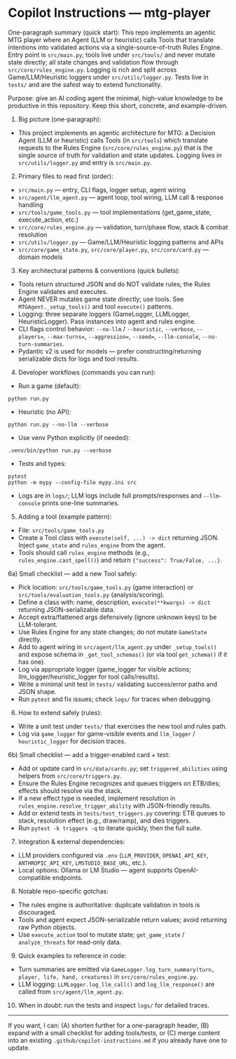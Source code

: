 # Copilot Instructions — mtg-player

One-paragraph summary (quick start): This repo implements an agentic MTG player where an Agent (LLM or heuristic) calls Tools that translate intentions into validated actions via a single-source-of-truth Rules Engine. Entry point is `src/main.py`; tools live under `src/tools/` and never mutate state directly; all state changes and validation flow through `src/core/rules_engine.py`. Logging is rich and split across Game/LLM/Heuristic loggers under `src/utils/logger.py`. Tests live in `tests/` and are the safest way to extend functionality.

Purpose: give an AI coding agent the minimal, high-value knowledge to be productive in this repository.
Keep this short, concrete, and example-driven.

1) Big picture (one-paragraph):
- This project implements an agentic architecture for MTG: a Decision Agent (LLM or heuristic) calls Tools (in `src/tools`) which translate requests to the Rules Engine (`src/core/rules_engine.py`) that is the single source of truth for validation and state updates. Logging lives in `src/utils/logger.py` and entry is `src/main.py`.

2) Primary files to read first (order):
- `src/main.py` — entry, CLI flags, logger setup, agent wiring
- `src/agent/llm_agent.py` — agent loop, tool wiring, LLM call & response handling
- `src/tools/game_tools.py` — tool implementations (get_game_state, execute_action, etc.)
- `src/core/rules_engine.py` — validation, turn/phase flow, stack & combat resolution
- `src/utils/logger.py` — Game/LLM/Heuristic logging patterns and APIs
- `src/core/game_state.py`, `src/core/player.py`, `src/core/card.py` — domain models

3) Key architectural patterns & conventions (quick bullets):
- Tools return structured JSON and do NOT validate rules; the Rules Engine validates and executes.
- Agent NEVER mutates game state directly; use tools. See `MTGAgent._setup_tools()` and tool `execute()` patterns.
- Logging: three separate loggers (GameLogger, LLMLogger, HeuristicLogger). Pass instances into agent and rules engine.
- CLI flags control behavior: `--no-llm` / `--heuristic`, `--verbose`, `--players=`, `--max-turns=`, `--aggression=`, `--seed=`, `--llm-console`, `--no-turn-summaries`.
- Pydantic v2 is used for models — prefer constructing/returning serializable dicts for logs and tool results.

4) Developer workflows (commands you can run):
- Run a game (default):
```
python run.py
```
- Heuristic (no API):
```
python run.py --no-llm --verbose
```
- Use venv Python explicitly (if needed):
```
.venv/bin/python run.py --verbose
```
- Tests and types:
```
pytest
python -m mypy --config-file mypy.ini src
```
- Logs are in `logs/`; LLM logs include full prompts/responses and `--llm-console` prints one-line summaries.

5) Adding a tool (example pattern):
- File: `src/tools/game_tools.py`
- Create a Tool class with `execute(self, ...) -> dict` returning JSON. Inject `game_state` and `rules_engine` from the agent.
- Tools should call `rules_engine` methods (e.g., `rules_engine.cast_spell()`) and return `{"success": True/False, ...}`.

6a) Small checklist — add a new Tool safely:
- Pick location: `src/tools/game_tools.py` (game interaction) or `src/tools/evaluation_tools.py` (analysis/scoring).
- Define a class with: name, description, `execute(**kwargs) -> dict` returning JSON-serializable data.
- Accept extra/flattened args defensively (ignore unknown keys) to be LLM-tolerant.
- Use Rules Engine for any state changes; do not mutate `GameState` directly.
- Add to agent wiring in `src/agent/llm_agent.py` under `_setup_tools()` and expose schema in `_get_tool_schemas()` (or via tool `get_schema()` if it has one).
- Log via appropriate logger (game_logger for visible actions; llm_logger/heuristic_logger for tool calls/results).
- Write a minimal unit test in `tests/` validating success/error paths and JSON shape.
- Run `pytest` and fix issues; check `logs/` for traces when debugging.

6) How to extend safely (rules):
- Write a unit test under `tests/` that exercises the new tool and rules path.
- Log via `game_logger` for game-visible events and `llm_logger` / `heuristic_logger` for decision traces.

6b) Small checklist — add a trigger-enabled card + test:
- Add or update card in `src/data/cards.py`; set `triggered_abilities` using helpers from `src/core/triggers.py`.
- Ensure the Rules Engine recognizes and queues triggers on ETB/dies; effects should resolve via the stack.
- If a new effect type is needed, implement resolution in `rules_engine.resolve_trigger_ability` with JSON-friendly results.
- Add or extend tests in `tests/test_triggers.py` covering: ETB queues to stack, resolution effect (e.g., draw/ramp), and dies triggers.
- Run `pytest -k triggers -q` to iterate quickly, then the full suite.

7) Integration & external dependencies:
- LLM providers configured via `.env` (`LLM_PROVIDER`, `OPENAI_API_KEY`, `ANTHROPIC_API_KEY`, `LMSTUDIO_BASE_URL`, etc.).
- Local options: Ollama or LM Studio — agent supports OpenAI-compatible endpoints.

8) Notable repo-specific gotchas:
- The rules engine is authoritative: duplicate validation in tools is discouraged.
- Tools and agent expect JSON-serializable return values; avoid returning raw Python objects.
- Use `execute_action` tool to mutate state; `get_game_state` / `analyze_threats` for read-only data.

9) Quick examples to reference in code:
- Turn summaries are emitted via `GameLogger.log_turn_summary(turn, player, life, hand, creatures)` in `src/core/rules_engine.py`.
- LLM logging: `LLMLogger.log_llm_call()` and `log_llm_response()` are called from `src/agent/llm_agent.py`.

10) When in doubt: run the tests and inspect `logs/` for detailed traces.

---
If you want, I can: (A) shorten further for a one-paragraph header, (B) expand with a small checklist for adding tools/tests, or (C) merge content into an existing `.github/copilot-instructions.md` if you already have one to update.
